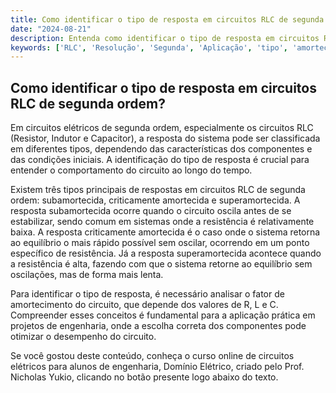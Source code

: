 ```yaml
---
title: Como identificar o tipo de resposta em circuitos RLC de segunda ordem?
date: "2024-08-21"
description: Entenda como identificar o tipo de resposta em circuitos RLC de segunda ordem e suas aplicações.
keywords: ['RLC', 'Resolução', 'Segunda', 'Aplicação', 'tipo', 'amortecida', 'caso']
---
```


## Como identificar o tipo de resposta em circuitos RLC de segunda ordem?

Em circuitos elétricos de segunda ordem, especialmente os circuitos RLC (Resistor, Indutor e Capacitor), a resposta do sistema pode ser classificada em diferentes tipos, dependendo das características dos componentes e das condições iniciais. A identificação do tipo de resposta é crucial para entender o comportamento do circuito ao longo do tempo.

Existem três tipos principais de respostas em circuitos RLC de segunda ordem: subamortecida, criticamente amortecida e superamortecida. A resposta subamortecida ocorre quando o circuito oscila antes de se estabilizar, sendo comum em sistemas onde a resistência é relativamente baixa. A resposta criticamente amortecida é o caso onde o sistema retorna ao equilíbrio o mais rápido possível sem oscilar, ocorrendo em um ponto específico de resistência. Já a resposta superamortecida acontece quando a resistência é alta, fazendo com que o sistema retorne ao equilíbrio sem oscilações, mas de forma mais lenta.

Para identificar o tipo de resposta, é necessário analisar o fator de amortecimento do circuito, que depende dos valores de R, L e C. Compreender esses conceitos é fundamental para a aplicação prática em projetos de engenharia, onde a escolha correta dos componentes pode otimizar o desempenho do circuito.

Se você gostou deste conteúdo, conheça o curso online de circuitos elétricos para alunos de engenharia, Domínio Elétrico, criado pelo Prof. Nicholas Yukio, clicando no botão presente logo abaixo do texto.